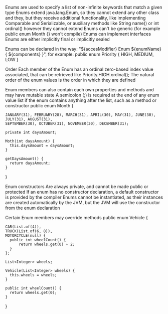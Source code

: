 Enums are used to specify a list of non-infinite keywords that match a given type
Enums extend java.lang.Enum<T>, so they cannot extend any other class and they, but they receive additional functionality, 
  like implementing Comparable and Serializable, or auxiliary methods like String name() or int ordinal()
  however they cannot extend 
Enums can't be generic (for example public enum Month<T> {} won't compile)
Enums can implement interfaces
Enums are either implicitly final or implicitly sealed

Enums can be declared in the way: "${accesModifier} Enum ${enumName} { ${components} }", for example:
  public enum Priority {
    HIGH, MEDIUM, LOW
  }

Order
  Each member of the Enum has an ordinal zero-based index value associated, 
    that can be retrieved like Priority.HIGH.ordinal();
  The natural order of the enum values is the order in which they are defined

Enum members can also contain each own properties and methods and may have mutable state
A semicolon (;) is required at the end of any enum value list if the enum contains anything after the list, such as a method or constructor
  public enum Month {

    JANUARY(31), FEBRUARY(28), MARCH(31), APRIL(30), MAY(31), JUNE(30), JULY(31), AUGUST(31), 
    SEPTEMBER(30), OCTUBER(31), NOVEMBER(30), DECEMBER(31);

    private int daysAmount;

    Moth(int daysAmount) {
      this.daysAmount = daysAmount;
    }

    getDaysAmount() {
      return daysAmount;
    }
    
  }

Enum constructors 
  Are always private, and cannot be made public or protected
  If an enum has no constructor declaration, a default constructor is provided by the compiler
  Enums cannot be instantiated, as their instances are created automatically by the JVM,
    but the JVM will use the constructor from the enum declaration

Certain Enum members may override methods
  public enum Vehicle {  

    CAR(List.of(4)),  
    TRUCK(List.of(6, 8)),  
    MOTORCYCLE(null) {  
      public int wheelCount() {  
          return wheels.get(0) + 2;  
      }  
    };  
    
    List<Integer> wheels;  
    
    Vehicle(List<Integer> wheels) {  
      this.wheels = wheels;  
    }  

    public int wheelCount() {  
      return wheels.get(0);  
    }

  }
